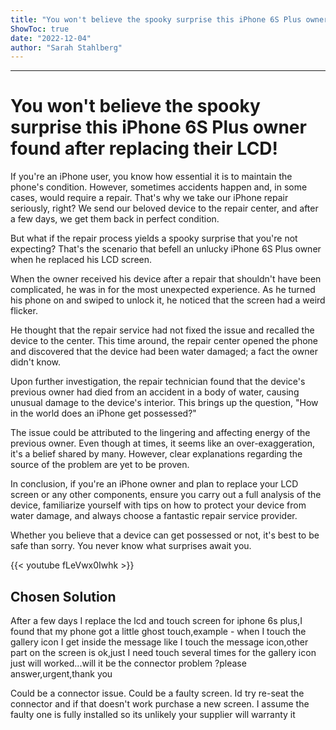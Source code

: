 ```yaml
---
title: "You won't believe the spooky surprise this iPhone 6S Plus owner found after replacing their LCD!"
ShowToc: true 
date: "2022-12-04"
author: "Sarah Stahlberg"
---
```

*****
# You won't believe the spooky surprise this iPhone 6S Plus owner found after replacing their LCD!

If you're an iPhone user, you know how essential it is to maintain the phone's condition. However, sometimes accidents happen and, in some cases, would require a repair. That's why we take our iPhone repair seriously, right? We send our beloved device to the repair center, and after a few days, we get them back in perfect condition.

But what if the repair process yields a spooky surprise that you're not expecting? That's the scenario that befell an unlucky iPhone 6S Plus owner when he replaced his LCD screen.

When the owner received his device after a repair that shouldn't have been complicated, he was in for the most unexpected experience. As he turned his phone on and swiped to unlock it, he noticed that the screen had a weird flicker.

He thought that the repair service had not fixed the issue and recalled the device to the center. This time around, the repair center opened the phone and discovered that the device had been water damaged; a fact the owner didn't know.

Upon further investigation, the repair technician found that the device's previous owner had died from an accident in a body of water, causing unusual damage to the device's interior. This brings up the question, "How in the world does an iPhone get possessed?"

The issue could be attributed to the lingering and affecting energy of the previous owner. Even though at times, it seems like an over-exaggeration, it's a belief shared by many. However, clear explanations regarding the source of the problem are yet to be proven.

In conclusion, if you're an iPhone owner and plan to replace your LCD screen or any other components, ensure you carry out a full analysis of the device, familiarize yourself with tips on how to protect your device from water damage, and always choose a fantastic repair service provider.

Whether you believe that a device can get possessed or not, it's best to be safe than sorry. You never know what surprises await you.

{{< youtube fLeVwx0Iwhk >}} 



## Chosen Solution
 After a few days  I replace the lcd and touch screen for iphone 6s plus,I found that my phone got a little ghost touch,example - when I touch the gallery icon I get inside the message like I touch the message icon,other part on the screen is ok,just I need touch several times for the gallery icon just will worked...will it be the connector problem ?please answer,urgent,thank you

 Could be a connector issue. Could be a faulty screen. Id try re-seat the connector and if that doesn't work purchase a new screen. I assume the faulty one is fully installed so its unlikely your supplier will warranty it




